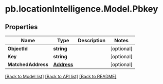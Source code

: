 # pb.locationIntelligence.Model.Pbkey
## Properties

Name | Type | Description | Notes
------------ | ------------- | ------------- | -------------
**ObjectId** | **string** |  | [optional] 
**Key** | **string** |  | [optional] 
**MatchedAddress** | [**Address**](Address.md) |  | [optional] 

[[Back to Model list]](../README.md#documentation-for-models) [[Back to API list]](../README.md#documentation-for-api-endpoints) [[Back to README]](../README.md)

